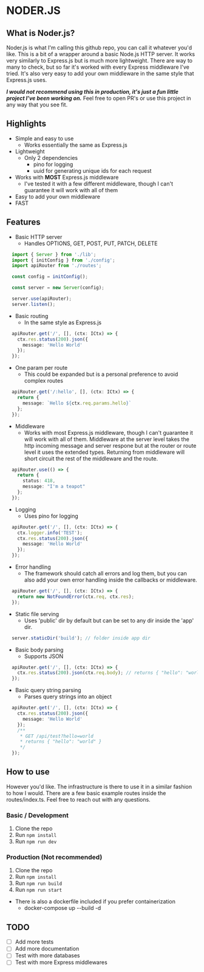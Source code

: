 # NODER.JS

## What is Noder.js?
Noder.js is what I'm calling this github repo, you can call it whatever you'd like. This is a bit of a wrapper around a basic Node.js HTTP server. It works very similarly to Express.js but is much more lightweight. There are way to many to check, but so far it's worked with every Express middleware I've tried. It's also very easy to add your own middleware in the same style that Express.js uses.


***I would not recommend using this in production, it's just a fun little project I've been working on.*** Feel free to open PR's or use this project in any way that you see fit.

## Highlights

- Simple and easy to use
  - Works essentially the same as Express.js
- Lightweight
  - Only 2 dependencies
    - pino for logging
    - uuid for generating unique ids for each request
- Works with **MOST** Express.js middleware
  - I've tested it with a few different middleware, though I can't guarantee it will work with all of them
- Easy to add your own middleware
- FAST

## Features
- Basic HTTP server
  - Handles OPTIONS, GET, POST, PUT, PATCH, DELETE
```typescript
  import { Server } from './lib';
  import { initConfig } from './config';
  import apiRouter from './routes';

  const config = initConfig();

  const server = new Server(config);

  server.use(apiRouter);
  server.listen();
```
- Basic routing
  - In the same style as Express.js
```typescript
  apiRouter.get('/', [], (ctx: ICtx) => {
    ctx.res.status(200).json({
      message: 'Hello World'
    });
  });
```
- One param per route
  - This could be expanded but is a personal preference to avoid complex routes
```typescript
  apiRouter.get('/:hello', [], (ctx: ICtx) => {
    return {
      message: `Hello ${ctx.req.params.hello}`
    };
  });
```
- Middleware
  - Works with most Express.js middleware, though I can't guarantee it will work with all of them. Middleware at the server level takes the http incoming message and server respone but at the router or route level it uses the extended types. Returning from middleware will short circuit the rest of the middleware and the route.
```typescript
  apiRouter.use(() => {
    return {
      status: 418,
      message: "I'm a teapot"
    };
  });
```
- Logging
  - Uses pino for logging
```typescript
  apiRouter.get('/', [], (ctx: ICtx) => {
    ctx.logger.info('TEST');
    ctx.res.status(200).json({
      message: 'Hello World'
    });
  });
```
- Error handling
  - The framework should catch all errors and log them, but you can also add your own error handling inside the callbacks or middleware.
```typescript
  apiRouter.get('/', [], (ctx: ICtx) => {
    return new NotFoundError(ctx.req, ctx.res);
  });
```
- Static file serving
  - Uses 'public' dir by default but can be set to any dir inside the 'app' dir.
```typescript
  server.staticDir('build'); // folder inside app dir
```
- Basic body parsing
  - Supports JSON
```typescript
  apiRouter.get('/', [], (ctx: ICtx) => {
    ctx.res.status(200).json(ctx.req.body); // returns { "hello": "world" }
  });
```
- Basic query string parsing
  - Parses query strings into an object
```typescript
  apiRouter.get('/', [], (ctx: ICtx) => {
    ctx.res.status(200).json({
      message: 'Hello World'
    });
    /**
     * GET /api/test?hello=world
     * returns { "hello": "world" }
     */
  });
```


## How to use
However you'd like. The infrastructure is there to use it in a similar fashion to how I would. There are a few basic example routes inside the routes/index.ts. Feel free to reach out with any questions.

### Basic / Development
1. Clone the repo
2. Run `npm install`
3. Run `npm run dev`

### Production **(Not recommended)**
1. Clone the repo
2. Run `npm install`
3. Run `npm run build`
4. Run `npm run start`
- There is also a dockerfile included if you prefer containerization
  - docker-compose up --build -d

## TODO
- [ ] Add more tests
- [ ] Add more documentation
- [ ] Test with more databases
- [ ] Test with more Express middlewares
